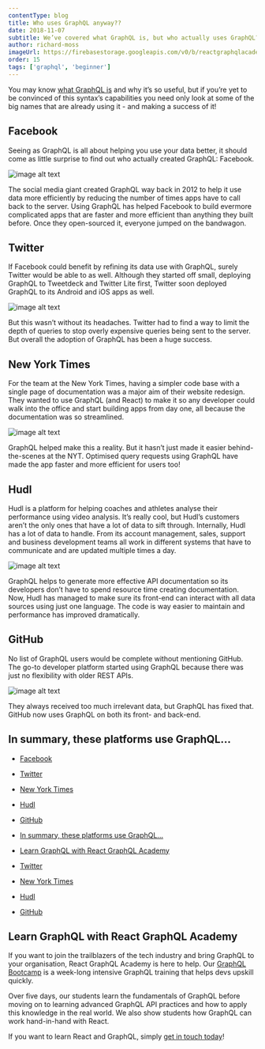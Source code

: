 ```yaml
---
contentType: blog
title: Who uses GraphQL anyway??
date: 2018-11-07
subtitle: We’ve covered what GraphQL is, but who actually uses GraphQL? You might be surprised by the big names that use it, and why...!
author: richard-moss
imageUrl: https://firebasestorage.googleapis.com/v0/b/reactgraphqlacademy.appspot.com/o/images%2Fblog_whoUsesGraphQL%2Fwho-uses-graphql.jpg?alt=media&
order: 15
tags: ['graphql', 'beginner']
---
```


You may know [what GraphQL is](/graphql/what-is-GraphQL-used-for/) and why it’s so useful, but if you’re yet to be convinced of this syntax’s capabilities you need only look at some of the big names that are already using it - and making a success of it!

## Facebook <a name="facebook"></a>

Seeing as GraphQL is all about helping you use your data better, it should come as little surprise to find out who actually created GraphQL: Facebook.

![image alt text](https://firebasestorage.googleapis.com/v0/b/reactjsacademy-react.appspot.com/o/blog%20post%20images%2Fwho-uses-graphql%2Fimage_1.jpg?alt=media)

The social media giant created GraphQL way back in 2012 to help it use data more efficiently by reducing the number of times apps have to call back to the server. Using GraphQL has helped Facebook to build evermore complicated apps that are faster and more efficient than anything they built before. Once they open-sourced it, everyone jumped on the bandwagon.

## Twitter <a name="twitter"></a>

If Facebook could benefit by refining its data use with GraphQL, surely Twitter would be able to as well. Although they started off small, deploying GraphQL to Tweetdeck and Twitter Lite first, Twitter soon deployed GraphQL to its Android and iOS apps as well.

![image alt text](https://firebasestorage.googleapis.com/v0/b/reactjsacademy-react.appspot.com/o/blog%20post%20images%2Fwho-uses-graphql%2Fimage_2.jpg?alt=media&)

But this wasn’t without its headaches. Twitter had to find a way to limit the depth of queries to stop overly expensive queries being sent to the server. But overall the adoption of GraphQL has been a huge success.

## New York Times <a name="new-york-times"></a>

For the team at the New York Times, having a simpler code base with a single page of documentation was a major aim of their website redesign. They wanted to use GraphQL (and React) to make it so any developer could walk into the office and start building apps from day one, all because the documentation was so streamlined.

![image alt text](https://firebasestorage.googleapis.com/v0/b/reactjsacademy-react.appspot.com/o/blog%20post%20images%2Fwho-uses-graphql%2Fimage_3.jpg?alt=media&)

GraphQL helped make this a reality. But it hasn’t just made it easier behind-the-scenes at the NYT. Optimised query requests using GraphQL have made the app faster and more efficient for users too!

## Hudl <a name="hudl"></a>

Hudl is a platform for helping coaches and athletes analyse their performance using video analysis. It’s really cool, but Hudl’s customers aren’t the only ones that have a lot of data to sift through. Internally, Hudl has a lot of data to handle. From its account management, sales, support and business development teams all work in different systems that have to communicate and are updated multiple times a day.

![image alt text](https://firebasestorage.googleapis.com/v0/b/reactjsacademy-react.appspot.com/o/blog%20post%20images%2Fwho-uses-graphql%2Fimage_4.jpg?alt=media&)

GraphQL helps to generate more effective API documentation so its developers don’t have to spend resource time creating documentation. Now, Hudl has managed to make sure its front-end can interact with all data sources using just one language. The code is way easier to maintain and performance has improved dramatically.

## GitHub <a name="github"></a>

No list of GraphQL users would be complete without mentioning GitHub. The go-to developer platform started using GraphQL because there was just no flexibility with older REST APIs.

![image alt text](https://firebasestorage.googleapis.com/v0/b/reactjsacademy-react.appspot.com/o/blog%20post%20images%2Fwho-uses-graphql%2Fimage_5.jpg?alt=media&)

They always received too much irrelevant data, but GraphQL has fixed that. GitHub now uses GraphQL on both its front- and back-end.

## In summary, these platforms use GraphQL…

- [Facebook <a name="facebook"></a>](#facebook-a-name%22facebook%22a)
- [Twitter <a name="twitter"></a>](#twitter-a-name%22twitter%22a)
- [New York Times <a name="new-york-times"></a>](#new-york-times-a-name%22new-york-times%22a)
- [Hudl <a name="hudl"></a>](#hudl-a-name%22hudl%22a)
- [GitHub <a name="github"></a>](#github-a-name%22github%22a)
- [In summary, these platforms use GraphQL…](#in-summary-these-platforms-use-graphql)
- [Learn GraphQL with React GraphQL Academy](#learn-graphql-with-react-graphql-academy)

- [Twitter](#twitter)

- [New York Times](#new-york-times)

- [Hudl](#hudl)

- [GitHub](#github)

## Learn GraphQL with React GraphQL Academy

If you want to join the trailblazers of the tech industry and bring GraphQL to your organisation, React GraphQL Academy is here to help. Our [GraphQL Bootcamp](https://reactgraphql.academy/graphql/training/bootcamp/) is a week-long intensive GraphQL training that helps devs upskill quickly.

Over five days, our students learn the fundamentals of GraphQL before moving on to learning advanced GraphQL API practices and how to apply this knowledge in the real world. We also show students how GraphQL can work hand-in-hand with React.

If you want to learn React and GraphQL, simply [get in touch today](#contact-us)!

